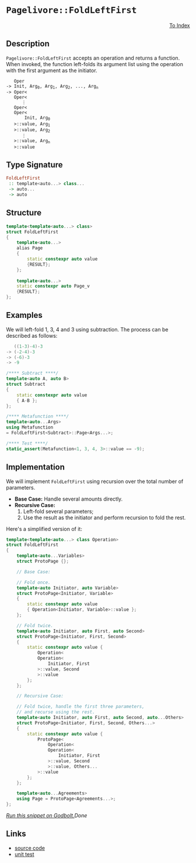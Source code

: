 <!-- Copyright 2024 Feng Mofan
SPDX-License-Identifier: Apache-2.0 -->

# `Pagelivore::FoldLeftFirst`

<p style='text-align: right;'><a href="../../../facilities/metafunctions.md#pagelivore-fold-left-first">To Index</a></p>

## Description

`Pagelivore::FoldLeftFirst` accepts an operation and returns a function.
When invoked, the function left-folds its argument list using the operation with the first argument as the initiator.

<pre><code>   Oper
-> Init, Arg<sub>0</sub>, Arg<sub>1</sub>, Arg<sub>2</sub>, ..., Arg<sub>n</sub>
-> Oper&lt;
   Oper&lt;
      &vellip;
   Oper&lt;
   Oper&lt;
       Init, Arg<sub>0</sub>
   &gt;::value, Arg<sub>1</sub>
   &gt;::value, Arg<sub>2</sub>
      &vellip;
   &gt;::value, Arg<sub>n</sub>
   &gt;::value</code></pre>

## Type Signature

```Haskell
FoldLeftFirst
 :: template<auto...> class...
 -> auto...
 -> auto
```

## Structure

```C++
template<template<auto...> class>
struct FoldLeftFirst
{
    template<auto...>
    alias Page
    {
        static constexpr auto value
        {RESULT};
    };
        
    template<auto...>
    static constexpr auto Page_v 
    {RESULT};
};
```

## Examples

We will left-fold 1, 3, 4 and 3 using subtraction.
The process can be described as follows:

```C++
   ((1-3)-4)-3
-> (-2-4)-3
-> (-6)-3
-> -9
```

```C++
/**** Subtract ****/
template<auto A, auto B>
struct Subtract
{
    static constexpr auto value
    { A-B };
};

/**** Metafunction ****/
template<auto...Args>
using Metafunction 
= FoldLeftFirst<Subtract>::Page<Args...>;

/**** Test ****/
static_assert(Metafunction<1, 3, 4, 3>::value == -9);
```

## Implementation

We will implement `FoldLeftFirst` using recursion over the total number of parameters.

- **Base Case:** Handle several amounts directly.
- **Recursive Case:**
  1. Left-fold several parameters;
  2. Use the result as the initiator and perform recursion to fold the rest.

Here's a simplified version of it:

```C++
template<template<auto...> class Operation>
struct FoldLeftFirst
{
    template<auto...Variables>
    struct ProtoPage {};

    // Base Case:

    // Fold once.
    template<auto Initiator, auto Variable>
    struct ProtoPage<Initiator, Variable>
    {
        static constexpr auto value 
        { Operation<Initiator, Variable>::value };
    };

    // Fold twice.
    template<auto Initiator, auto First, auto Second>
    struct ProtoPage<Initiator, First, Second>
    {
        static constexpr auto value {
            Operation<
            Operation<
                Initiator, First
            >::value, Second
            >::value
        };
    };

    // Recursive Case:

    // Fold twice, handle the first three parameters,
    // and recurse using the rest.
    template<auto Initiator, auto First, auto Second, auto...Others>
    struct ProtoPage<Initiator, First, Second, Others...>
    {
        static constexpr auto value {
            ProtoPage<
                Operation<
                Operation<
                    Initiator, First
                >::value, Second
                >::value, Others...
            >::value
        };
    };

    template<auto...Agreements>
    using Page = ProtoPage<Agreements...>;
};
```

[*Run this snippet on Godbolt.*](https://godbolt.org/#z:OYLghAFBqd5QCxAYwPYBMCmBRdBLAF1QCcAaPECAMzwBtMA7AQwFtMQByARg9KtQYEAysib0QXACx8BBAKoBnTAAUAHpwAMvAFYTStJg1DIApACYAQuYukl9ZATwDKjdAGFUtAK4sGIAKzSrgAyeAyYAHI%2BAEaYxCAA7NIADqgKhE4MHt6%2BASlpGQKh4VEssfFJtpj2jgJCBEzEBNk%2BfoFVNZn1jQTFkTFxidIKDU0tue0jPX2l5UMAlLaoXsTI7BwA9ABUO7t7%2Bwe7GyYaAILbuwDUAJIsyfRsgky1DJd7x2cXh9%2BHH6cnpwImDuBiBJgAzG4gSDnpgIW4mF4iAA6VEQ7CXZAGBQKS4AeWScWemXRAJGxC8DkuADFPOhgpgqARqXhiCMASYElYzpdeZdofdYfDESjUQA1Rp4JjRegKUk8vnkykES7KYioIjKJjATCXTlWBIAEQh3P%2BCt5Gw2lwsTCUlwRShAHPNl0tNLplwEa2RAL5/OBgrBkJFqBuDAyzxIpEuIcuEuIUplcPB2F9ioIFKpao1qC1Ovh13DjkjZDjkul9Hlpz9%2BrTft5U0cyExAhGmFUyWIMaRoYAbmIvLq6/X9fjCcRiQIC0WpURS/HE5WUyAQP3vEOjSbh5zjeDTcO3bTaOh%2BQB3PDe4cC0HJhE9sMRufR2MstkEZ/3oSYNAMdBVv1Klm6qatqt6Fo%2BUY0qyIzRl%2BP5/im25csOAENE2LYMG2HZdrGa6DnqyEuvWfIEkSLzwihxFjmRJKQpRVF8uBxZPlBb70SOy6rgOmCwd%2BAh/kRVHoiueFwoJvI7luLqSXuzrVnyboAErfis6S9rqDrsHJfqHh6BDnms0YIIY6D0PyCC6jQb7mcQmC6skjSsJgQJsqQB5WiZly2cgqm6l46RGOZuq2SMPouteQrBveTGzpBL7Qe%2B3ZEJccH8R%2BorIniBAWWy/7ppmKrZiB%2BaQjFJbRq%2BMEpXxv7RllOUKKiPqIdJhHycRjYXhhWGdklfbcQRpoMX6RW5qBFHicNpETuRdGTQx02TgwE3tcNDFlSxlUEOxDHCVx668fBO1CZxol1dlcSNWi818ntonsTJQ23ZuslnFeAY3sKPZNacwC2cCjAEHKLWrf5YTAKqoF6uChqqsBY0lW4v3/Y8QNNaSr3/C9%2B6fD83x/F8WyXNgqisPcurvAChN40ccmEylXjRBmTBUpTZwRUGd7Jac6WhlYIOASqQiM8zDgcm1qHEs2P49Th973a1FiXKcAC0SuPeLu44%2BceyXAAss5TBUF4DAOJkby0%2BzH2RVzqA/cQwDA6mZxg4FBsNMbpsvHqb0w%2B6x4MkyW3wsLTMTmLnF5repwO1dzWppjVO6wAKpgIwWzsfydcgAD6tpKE0EDu0bJtm1OkJcNG4LRtIlzgndA0QrusMqwAnPMJocIstCcP4vB%2BBwWikKgnBuNY1iXAoyyrEOZjgjwpAEJoXeLAA1nkyIaAAHGYZit63XD%2BNvW9cAklQ9xwki8CwEgaBopAD0PI8cLwCggPfS%2BD13pBwLAMCICAZYBBkhInIJQNAdw6BxAiE5Tgqgt4ADYVYIMkJcYAyBmxSGRGYXgmB8BzjwOgPQ/BBAiDEOwKQMhBCKBUOoL%2BpBdCV1PBOZInAeDd17v3Zew9OB4iRCAlUqAqCXHgUglBaCMGXCwWYS4EAPCQPoF2cw895i8E/loRYEAkAQOSFAsgFAIA6L0SAYAUgzB8DoC5N%2BEBojcOiGERoABPNhvB7HMGII4vE0RtDfk/gvCBqM8QMFoM4%2BhWBoheGAAiWgtA37cF4FgFghhgDiDCayXxeB1JxKHu2FSQIXHkEENUbhtA8DRAnB4jwWBuEZjwDfeJpB1LEGiGkTAhpgTJNKUYZeiwqAGEdmKPAmBTykQHgvEhwhRDiEoRMmhahuGMP0MklA49LD6DKW/SAixUDJBeHElWIwEKGlMJYawZgn5NITFgTZEBFh2Ayc4CArhxh%2BEriEMI/QyiDErqkdILwXl6F%2BYUBgMwBjxErvcsuDBuhjE8K0PQkKXgwt6B82Y3zbCjGaHC3IELMWgq%2BeCu5081gSA4RwPuD9uHPxEYg5BqD0GYMkNg2RuBCAkD1HPLgqjF49MWBZJgWB4i3NIOvSQ4JkSt3BEkDQkgzCSAQXffwCDW76E4FfUgN957IgQVwBBW9W4nwQYEQ%2BkqEGUvoc/V%2B78eVf00f/LRgD%2BGgIMUYxRMC2CcEaCwXsCQVZMExAYQKXBW7Ii4JvXB%2BCSCEOIbIMh0zpCzKUPM%2BhuhzHMKYKw%2BJZKKWP14M/PhwCkSemEaIulAbklSJDWGjQsj5G6MURy8EZhuXqO/g611cQwGGNQAowYWJknBq4PfGgtArGUFsfQtxTiClTo8V4nxDgCkBMBkEkJ3DwmROibEgpiTOnrCHvgbyjgsncNyT5fJDSwhAgvkPUp5SnFVP3WohM9SF5NJaUodpSSjBdNALavg/SFCDOGaMgpEy40UITbIOZdCh6pqWd0k5Vg1l3puds3ZmR9mHKbkhs5Fy4hXLTvAO51QHl%2BCeb%2BAFbzfz4rmD8go/zsWvNIECl4tH0WIq6JiqjHQyPIvY%2BCjFPQeNTCaAJ0lSwVgkq5aq8lXCLWcBpWI1B/ag1Vs3iyyNSjOUtt5aQflgrKBkvVZqkNMqEj%2BFbmfcEsr5WSErrmnhL9bDWtbXa%2BADqgECK7R24g7r1hevESwBQvZmy9mDciG8IwI1squTG0hUzINUPkEm2DOgQDV3TZm9hsmc1Ut4U6wRJagshbCxFqLKo5E9vrXERt4JdP/vbdVvRPnmuKNXMgZIyQc7hdbjnCrOdVAoIsaOy6467EOI8TOybnjvG%2BKXT2wJwTQkHswBEqJYht0NN3T%2Bp9pBD0ZJPfQs9SJ1gLyvcU%2Bhd6KmOMfTUl9BT32tK/Z08GPSAPaiA0MkZhIxm8HA4liQUHqGpYWRlhDxhVk2FQ8R4eGHWycA2IclZpzLDnLzZcwhRGtm8ahS4SjTG9DvJKGCwFDHMg8dY5kcTELSNQuRSJunSK8WotJ7i4ThP2didZwSiTU8pMUOzfJp%2BimhuoOC6Fy4vXIuwnThAVlc5G1crUXpgzgxhUXxMyAPeyJwTgn8Efezd89cJD1eakXzm34fz06K/wErT4JDvlvSQB8uA7zMGai%2B4Jhd5s4Cr21ZKcHm9985tziwmnpGcJIIAA%3D%3D%3D)$Done$

## Links

- [source code](../../../../conceptrodon/pagelivore/fold_left_first.hpp)
- [unit test](../../../../tests/unit/metafunctions/pagelivore/fold_left_first.test.hpp)
